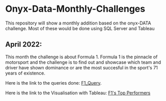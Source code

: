 # Onyx-Data-Monthly-Challenges
This repository will show a monthly addition based on the onyx-DATA challenge. Most of these would be done using SQL Server and Tableau

## April 2022:
  This month the challenge is about Formula 1. Formula 1 is the pinnacle of motorsport and the challenge is to find out and showcase which
  team and driver have shown dominance or are the most succesful in the sport's 71 years of existence. 
  
  Here is the link to the queries done: [F1_Query](https://github.com/mr-williams/Onyx-Data-Monthly-Challenges/blob/main/F1_Query.sql).
 
 Here is the link to the Visualisation with Tableau: [F1's Top Performers](https://public.tableau.com/app/profile/emmanuel.williams4813/viz/Onyx-Data/F1TopPerfomers)
